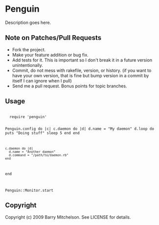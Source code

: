 Penguin
=======

Description goes here.

Note on Patches/Pull Requests
-----------------------------

* Fork the project.
* Make your feature addition or bug fix.
* Add tests for it. This is important so I don't break it in a
  future version unintentionally.
* Commit, do not mess with rakefile, version, or history.
  (if you want to have your own version, that is fine but
   bump version in a commit by itself I can ignore when I pull)
* Send me a pull request. Bonus points for topic branches.

Usage
-----

  <code>
  require 'penguin'

  Penguin.config do |c|
    c.daemon do |d|
      d.name = "My daemon"
      d.loop do
        puts "Doing stuff"
        sleep 5
      end
    end

    c.daemon do |d|
      d.name = "Another daemon"
      d.command = "/path/to/daemon.rb"
    end
  end

  Penguin::Monitor.start
  </code>

Copyright
------------

Copyright (c) 2009 Barry Mitchelson. See LICENSE for details.
